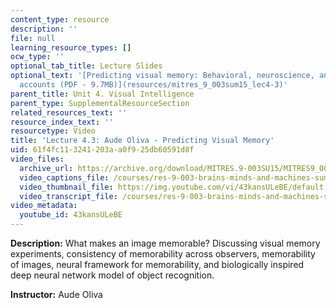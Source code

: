 ```yaml
---
content_type: resource
description: ''
file: null
learning_resource_types: []
ocw_type: ''
optional_tab_title: Lecture Slides
optional_text: '[Predicting visual memory: Behavioral, neuroscience, and computational
  accounts (PDF - 9.7MB)](resources/mitres_9_003sum15_lec4-3)'
parent_title: Unit 4. Visual Intelligence
parent_type: SupplementalResourceSection
related_resources_text: ''
resource_index_text: ''
resourcetype: Video
title: 'Lecture 4.3: Aude Oliva - Predicting Visual Memory'
uid: 61f4fc11-3241-203a-a0f9-25db60591d8f
video_files:
  archive_url: https://archive.org/download/MITRES.9-003SU15/MITRES9_003SU15_Lecture_4-3_300k.mp4
  video_captions_file: /courses/res-9-003-brains-minds-and-machines-summer-course-summer-2015/e4c4bcda769b5d75b15bad23f119fb8a_43kansULeBE.vtt
  video_thumbnail_file: https://img.youtube.com/vi/43kansULeBE/default.jpg
  video_transcript_file: /courses/res-9-003-brains-minds-and-machines-summer-course-summer-2015/7ab51fa373903e882be0bdbe8fccfe58_43kansULeBE.pdf
video_metadata:
  youtube_id: 43kansULeBE
---
```


**Description:** What makes an image memorable? Discussing visual memory experiments, consistency of memorability across observers, memorability of images, neural framework for memorability, and biologically inspired deep neural network model of object recognition.

**Instructor:** Aude Oliva